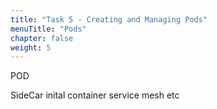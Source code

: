 ```yaml
---
title: "Task 5 - Creating and Managing Pods"
menuTitle: "Pods"
chapter: false
weight: 5
---
```


POD

SideCar 
inital container
service mesh etc
